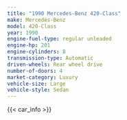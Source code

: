 ```yaml
---
title: "1990 Mercedes-Benz 420-Class"
make: Mercedes-Benz
model: 420-Class
year: 1990
engine-fuel-type: regular unleaded
engine-hp: 201
engine-cylinders: 8
transmission-type: Automatic
driven-wheels: Rear wheel drive
number-of-doors: 4
market-category: Luxury
vehicle-size: Large
vehicle-style: Sedan
---
```


{{< car_info >}}
